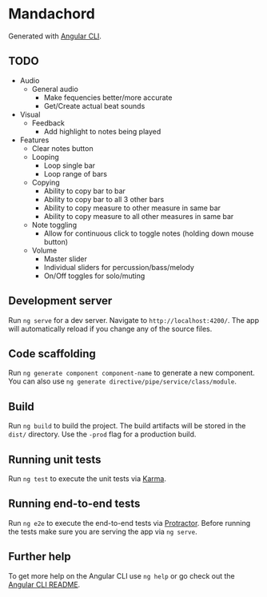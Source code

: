 # Mandachord

Generated with [Angular CLI](https://github.com/angular/angular-cli).

## TODO

- Audio
  - General audio
    - Make fequencies better/more accurate
    - Get/Create actual beat sounds
- Visual
  - Feedback
    - Add highlight to notes being played
- Features
  - Clear notes button
  - Looping
    - Loop single bar
    - Loop range of bars
  - Copying
    - Ability to copy bar to bar
    - Ability to copy bar to all 3 other bars
    - Ability to copy measure to other measure in same bar
    - Ability to copy measure to all other measures in same bar
  - Note toggling
    - Allow for continuous click to toggle notes (holding down mouse button)
  - Volume
    - Master slider
    - Individual sliders for percussion/bass/melody
    - On/Off toggles for solo/muting

## Development server

Run `ng serve` for a dev server. Navigate to `http://localhost:4200/`. The app will automatically reload if you change any of the source files.

## Code scaffolding

Run `ng generate component component-name` to generate a new component. You can also use `ng generate directive/pipe/service/class/module`.

## Build

Run `ng build` to build the project. The build artifacts will be stored in the `dist/` directory. Use the `-prod` flag for a production build.

## Running unit tests

Run `ng test` to execute the unit tests via [Karma](https://karma-runner.github.io).

## Running end-to-end tests

Run `ng e2e` to execute the end-to-end tests via [Protractor](http://www.protractortest.org/).
Before running the tests make sure you are serving the app via `ng serve`.

## Further help

To get more help on the Angular CLI use `ng help` or go check out the [Angular CLI README](https://github.com/angular/angular-cli/blob/master/README.md).
